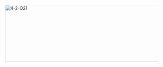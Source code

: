 
<img width="645" height="189" alt="4-2-Q21" src="https://github.com/user-attachments/assets/2c244cb8-8f44-44b7-af09-ddd7c6755cb9" />
